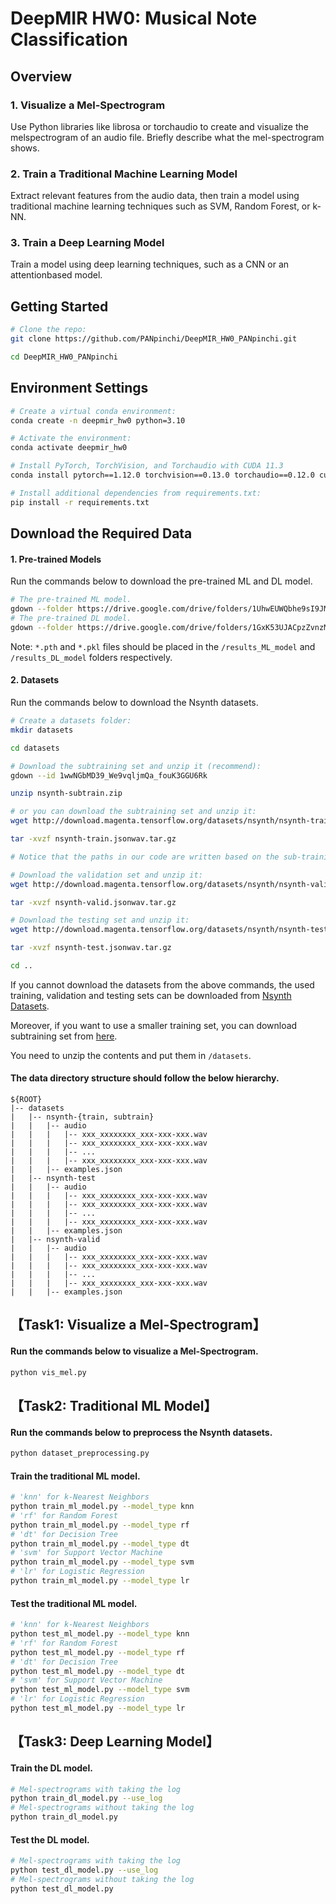 # DeepMIR HW0: Musical Note Classification

## Overview
### 1. Visualize a Mel-Spectrogram
Use Python libraries like librosa or torchaudio to create and visualize the melspectrogram of an audio file. Briefly describe what the mel-spectrogram shows.
### 2. Train a Traditional Machine Learning Model
Extract relevant features from the audio data, then train a model using
traditional machine learning techniques such as SVM, Random Forest, or k-NN.
### 3. Train a Deep Learning Model
Train a model using deep learning techniques, such as a CNN or an attentionbased model.

## Getting Started 
```bash
# Clone the repo:
git clone https://github.com/PANpinchi/DeepMIR_HW0_PANpinchi.git

cd DeepMIR_HW0_PANpinchi
```
## Environment Settings
```bash
# Create a virtual conda environment:
conda create -n deepmir_hw0 python=3.10

# Activate the environment:
conda activate deepmir_hw0

# Install PyTorch, TorchVision, and Torchaudio with CUDA 11.3
conda install pytorch==1.12.0 torchvision==0.13.0 torchaudio==0.12.0 cudatoolkit=11.3 -c pytorch

# Install additional dependencies from requirements.txt:
pip install -r requirements.txt
```
## Download the Required Data
#### 1. Pre-trained Models
Run the commands below to download the pre-trained ML and DL model. 
```bash
# The pre-trained ML model. 
gdown --folder https://drive.google.com/drive/folders/1UhwEUWQbhe9sI9JMvPMEugBRkptyMTf2?usp=drive_link
# The pre-trained DL model. 
gdown --folder https://drive.google.com/drive/folders/1GxK53UJACpzZvnzM87DXZlJzeUqk2-5O?usp=drive_link
```
Note: `*.pth` and `*.pkl` files should be placed in the `/results_ML_model` and `/results_DL_model` folders respectively.

#### 2. Datasets
Run the commands below to download the Nsynth datasets.
```bash
# Create a datasets folder:
mkdir datasets

cd datasets
```
```bash
# Download the subtraining set and unzip it (recommend):
gdown --id 1wwNGbMD39_We9vqljmQa_fouK3GGU6Rk

unzip nsynth-subtrain.zip

# or you can download the subtraining set and unzip it:
wget http://download.magenta.tensorflow.org/datasets/nsynth/nsynth-train.jsonwav.tar.gz

tar -xvzf nsynth-train.jsonwav.tar.gz

# Notice that the paths in our code are written based on the sub-training dataset. Therefore, you may encounter some path-related error messages when using the training data set.
```
```bash
# Download the validation set and unzip it:
wget http://download.magenta.tensorflow.org/datasets/nsynth/nsynth-valid.jsonwav.tar.gz

tar -xvzf nsynth-valid.jsonwav.tar.gz
```
```bash
# Download the testing set and unzip it:
wget http://download.magenta.tensorflow.org/datasets/nsynth/nsynth-test.jsonwav.tar.gz

tar -xvzf nsynth-test.jsonwav.tar.gz
```
```bash
cd ..
```

If you cannot download the datasets from the above commands, the
used training, validation and testing sets can be downloaded from [Nsynth Datasets](https://magenta.tensorflow.org/datasets/nsynth).

Moreover, if you want to use a smaller training set, you can download subtraining set from [here](https://drive.google.com/file/d/1wwNGbMD39_We9vqljmQa_fouK3GGU6Rk/view?usp=sharing).


You need to unzip the contents and put them in `/datasets`.

#### The data directory structure should follow the below hierarchy.
```
${ROOT}
|-- datasets
|   |-- nsynth-{train, subtrain}
|   |   |-- audio
|   |   |   |-- xxx_xxxxxxxx_xxx-xxx-xxx.wav
|   |   |   |-- xxx_xxxxxxxx_xxx-xxx-xxx.wav
|   |   |   |-- ...
|   |   |   |-- xxx_xxxxxxxx_xxx-xxx-xxx.wav
|   |   |-- examples.json
|   |-- nsynth-test
|   |   |-- audio
|   |   |   |-- xxx_xxxxxxxx_xxx-xxx-xxx.wav
|   |   |   |-- xxx_xxxxxxxx_xxx-xxx-xxx.wav
|   |   |   |-- ...
|   |   |   |-- xxx_xxxxxxxx_xxx-xxx-xxx.wav
|   |   |-- examples.json
|   |-- nsynth-valid
|   |   |-- audio
|   |   |   |-- xxx_xxxxxxxx_xxx-xxx-xxx.wav
|   |   |   |-- xxx_xxxxxxxx_xxx-xxx-xxx.wav
|   |   |   |-- ...
|   |   |   |-- xxx_xxxxxxxx_xxx-xxx-xxx.wav
|   |   |-- examples.json
```

## 【Task1: Visualize a Mel-Spectrogram】
#### Run the commands below to visualize a Mel-Spectrogram.
```bash
python vis_mel.py
```

## 【Task2: Traditional ML Model】
#### Run the commands below to preprocess the Nsynth datasets.
```bash
python dataset_preprocessing.py
```

#### Train the traditional ML model.
```bash
# 'knn' for k-Nearest Neighbors
python train_ml_model.py --model_type knn
# 'rf' for Random Forest
python train_ml_model.py --model_type rf
# 'dt' for Decision Tree
python train_ml_model.py --model_type dt
# 'svm' for Support Vector Machine
python train_ml_model.py --model_type svm
# 'lr' for Logistic Regression
python train_ml_model.py --model_type lr
```

#### Test the traditional ML model.
```bash
# 'knn' for k-Nearest Neighbors
python test_ml_model.py --model_type knn
# 'rf' for Random Forest
python test_ml_model.py --model_type rf
# 'dt' for Decision Tree
python test_ml_model.py --model_type dt
# 'svm' for Support Vector Machine
python test_ml_model.py --model_type svm
# 'lr' for Logistic Regression
python test_ml_model.py --model_type lr
```

## 【Task3: Deep Learning Model】
#### Train the DL model.
```bash
# Mel-spectrograms with taking the log
python train_dl_model.py --use_log
# Mel-spectrograms without taking the log
python train_dl_model.py
```

#### Test the DL model.
```bash
# Mel-spectrograms with taking the log
python test_dl_model.py --use_log
# Mel-spectrograms without taking the log
python test_dl_model.py
```


